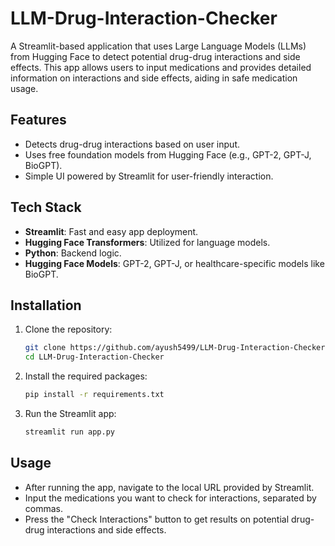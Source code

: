 # LLM-Drug-Interaction-Checker

A Streamlit-based application that uses Large Language Models (LLMs) from Hugging Face to detect potential drug-drug interactions and side effects. This app allows users to input medications and provides detailed information on interactions and side effects, aiding in safe medication usage.

## Features
- Detects drug-drug interactions based on user input.
- Uses free foundation models from Hugging Face (e.g., GPT-2, GPT-J, BioGPT).
- Simple UI powered by Streamlit for user-friendly interaction.

## Tech Stack
- **Streamlit**: Fast and easy app deployment.
- **Hugging Face Transformers**: Utilized for language models.
- **Python**: Backend logic.
- **Hugging Face Models**: GPT-2, GPT-J, or healthcare-specific models like BioGPT.

## Installation

1. Clone the repository:
   ```bash
   git clone https://github.com/ayush5499/LLM-Drug-Interaction-Checker.git
   cd LLM-Drug-Interaction-Checker
2. Install the required packages:
    ```bash
    pip install -r requirements.txt
3. Run the Streamlit app:
    ```bash
    streamlit run app.py


## Usage

- After running the app, navigate to the local URL provided by Streamlit.
- Input the medications you want to check for interactions, separated by commas.
- Press the "Check Interactions" button to get results on potential drug-drug interactions and side effects.
